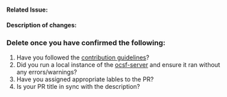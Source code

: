 #### Related Issue: 

#### Description of changes:

### Delete once you have confirmed the following: 
1. Have you followed the [contribution guidelines](https://github.com/ocsf/ocsf-schema/blob/main/CONTRIBUTING.md)?
2. Did you run a local instance of the [ocsf-server](https://github.com/ocsf/ocsf-server) and ensure it ran without any errors/warnings?
3. Have you assigned appropriate lables to the PR?
4. Is your PR title in sync with the description?
